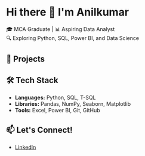 # Hi there 👋 I'm Anilkumar

🎓 MCA Graduate | 📊 Aspiring Data Analyst  
🔍 Exploring Python, SQL, Power BI, and Data Science

## 🚀 Projects

## 🛠 Tech Stack
- **Languages:** Python, SQL, T-SQL  
- **Libraries:** Pandas, NumPy, Seaborn, Matplotlib  
- **Tools:** Excel, Power BI, Git, GitHub

## 📫 Let's Connect!
- [LinkedIn](https://www.linkedin.com/in/anilrasani)
